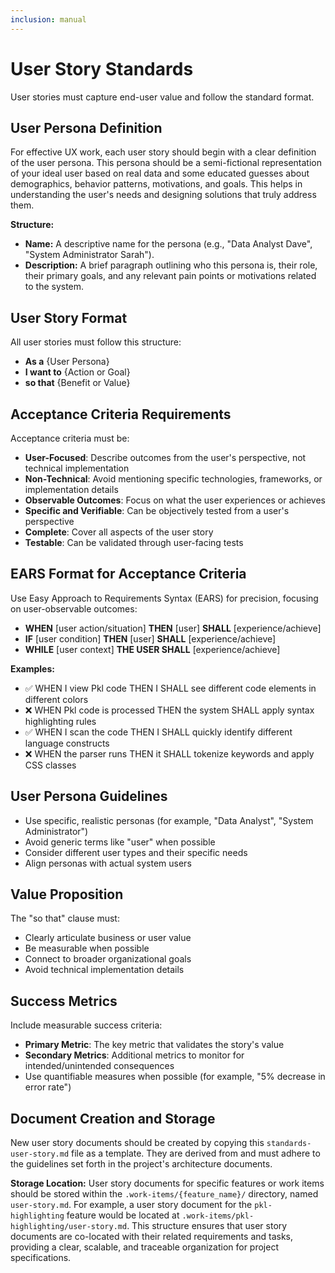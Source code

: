 ```yaml
---
inclusion: manual
---
```


# User Story Standards

User stories must capture end-user value and follow the standard format.

## User Persona Definition

For effective UX work, each user story should begin with a clear definition of the user persona. This persona should be a semi-fictional representation of your ideal user based on real data and some educated guesses about demographics, behavior patterns, motivations, and goals. This helps in understanding the user's needs and designing solutions that truly address them.

**Structure:**
- **Name:** A descriptive name for the persona (e.g., "Data Analyst Dave", "System Administrator Sarah").
- **Description:** A brief paragraph outlining who this persona is, their role, their primary goals, and any relevant pain points or motivations related to the system.

## User Story Format

All user stories must follow this structure:

- **As a** {User Persona}
- **I want to** {Action or Goal}
- **so that** {Benefit or Value}

## Acceptance Criteria Requirements

Acceptance criteria must be:

- **User-Focused**: Describe outcomes from the user's perspective, not technical implementation
- **Non-Technical**: Avoid mentioning specific technologies, frameworks, or implementation details
- **Observable Outcomes**: Focus on what the user experiences or achieves
- **Specific and Verifiable**: Can be objectively tested from a user's perspective
- **Complete**: Cover all aspects of the user story
- **Testable**: Can be validated through user-facing tests

## EARS Format for Acceptance Criteria

Use Easy Approach to Requirements Syntax (EARS) for precision, focusing on user-observable outcomes:

- **WHEN** [user action/situation] **THEN** [user] **SHALL** [experience/achieve]
- **IF** [user condition] **THEN** [user] **SHALL** [experience/achieve]
- **WHILE** [user context] **THE USER SHALL** [experience/achieve]

**Examples:**

- ✅ WHEN I view Pkl code THEN I SHALL see different code elements in different colors
- ❌ WHEN Pkl code is processed THEN the system SHALL apply syntax highlighting rules
- ✅ WHEN I scan the code THEN I SHALL quickly identify different language constructs  
- ❌ WHEN the parser runs THEN it SHALL tokenize keywords and apply CSS classes

## User Persona Guidelines

- Use specific, realistic personas (for example, "Data Analyst", "System Administrator")
- Avoid generic terms like "user" when possible
- Consider different user types and their specific needs
- Align personas with actual system users

## Value Proposition

The "so that" clause must:

- Clearly articulate business or user value
- Be measurable when possible
- Connect to broader organizational goals
- Avoid technical implementation details

## Success Metrics

Include measurable success criteria:

- **Primary Metric**: The key metric that validates the story's value
- **Secondary Metrics**: Additional metrics to monitor for intended/unintended consequences
- Use quantifiable measures when possible (for example, "5% decrease in error rate")

## Document Creation and Storage

New user story documents should be created by copying this `standards-user-story.md` file as a template. They are derived from and must adhere to the guidelines set forth in the project's architecture documents.

**Storage Location:**
User story documents for specific features or work items should be stored within the `.work-items/{feature_name}/` directory, named `user-story.md`. For example, a user story document for the `pkl-highlighting` feature would be located at `.work-items/pkl-highlighting/user-story.md`. This structure ensures that user story documents are co-located with their related requirements and tasks, providing a clear, scalable, and traceable organization for project specifications.